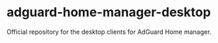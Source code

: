 # adguard-home-manager-desktop
Official repository for the desktop clients for AdGuard Home manager.
